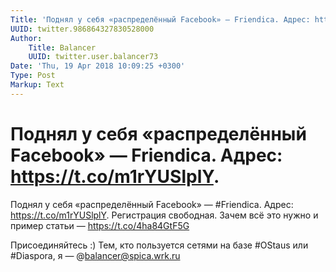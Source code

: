 ```yaml
---
Title: 'Поднял у себя «распределённый Facebook» — Friendica. Адрес: https://t.co/m1rYUSlplY.'
UUID: twitter.986864327830528000
Author:
    Title: Balancer
    UUID: twitter.user.balancer73
Date: 'Thu, 19 Apr 2018 10:09:25 +0300'
Type: Post
Markup: Text
---
```


# Поднял у себя «распределённый Facebook» — Friendica. Адрес: https://t.co/m1rYUSlplY.

Поднял у себя «распределённый Facebook» — #Friendica. Адрес:
https://t.co/m1rYUSlplY. Регистрация свободная. Зачем всё
это нужно и пример статьи — https://t.co/4ha84GtF5G

Присоединяйтесь :) Тем, кто пользуется сетями на базе
#OStaus или #Diaspora, я — @balancer@spica.wrk.ru